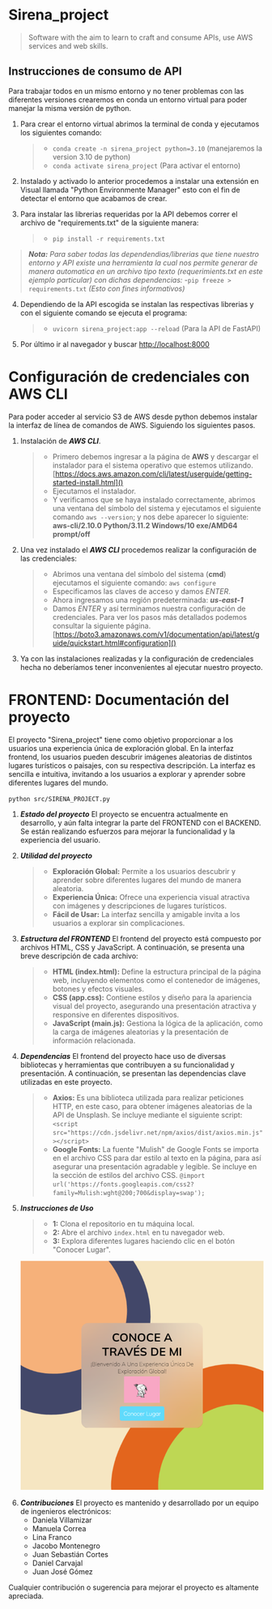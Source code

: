 # **Sirena_project**
>Software with the aim to learn to craft and consume APIs, use AWS services and web skills.

## __Instrucciones de consumo de API__
Para trabajar todos en un mismo entorno y no tener problemas con las diferentes versiones crearemos en conda un entorno virtual para poder manejar la misma versión de python.
1. Para crear el entorno virtual abrimos la terminal de conda y ejecutamos los siguientes comando:
    >- `conda create -n sirena_project python=3.10` (manejaremos la version 3.10 de python)
    >- `conda activate sirena_project` (Para activar el entorno)
>
2. Instalado y activado lo anterior procedemos a instalar una extensión en Visual llamada "Python Environmente Manager" esto con el fin de detectar el entorno que acabamos de crear.
>
3. Para instalar las librerias requeridas por la API debemos correr el archivo de "requirements.txt" de la siguiente manera:
    >- `pip install -r requirements.txt`
>
>***Nota:*** *Para saber todas las dependendias/librerias que tiene nuestro entorno y API existe una herramienta la cual nos permite generar de manera automatica en un archivo tipo texto (requerimients.txt en este ejemplo particular) con dichas dependencias:*
>-`pip freeze > requirements.txt` *(Esto con fines informativos)*
>
4. Dependiendo de la API escogida se instalan las respectivas librerias y con el siguiente comando se ejecuta el programa:
    >- `uvicorn sirena_project:app --reload` (Para la API de FastAPI)
>
5. Por último ir al navegador y buscar [http://localhost:8000]()


# **Configuración de credenciales con AWS CLI**
Para poder acceder al servicio S3 de AWS desde python debemos instalar la interfaz de línea de comandos de AWS. Siguiendo los siguientes pasos.
>
1. Instalación de ***AWS CLI***.
    >- Primero debemos ingresar a la página de **AWS** y descargar el instalador para el sistema operativo que estemos utilizando.
    [https://docs.aws.amazon.com/cli/latest/userguide/getting-started-install.html]()
    >-  Ejecutamos el instalador.
    >- Y verificamos que se haya instalado correctamente, abrimos una ventana del símbolo del sistema y ejecutamos el siguiente comando `aws --version`; y nos debe aparecer lo siguiente:
    **aws-cli/2.10.0 Python/3.11.2 Windows/10 exe/AMD64 prompt/off**
>
2. Una vez instalado el ***AWS CLI*** procedemos realizar la configuración de las credenciales:
    >- Abrimos una ventana del símbolo del sistema (**cmd**) ejecutamos el siguiente comando:
    `aws configure`
    >- Especificamos las claves de acceso y damos *ENTER*.
    >- Ahora ingresamos una región predeterminada: ***us-east-1***
    >- Damos *ENTER* y así terminamos nuestra configuración de credenciales. Para ver los pasos más detallados podemos consultar la siguiente página. [https://boto3.amazonaws.com/v1/documentation/api/latest/guide/quickstart.html#configuration]()
>
3. Ya con las instalaciones realizadas y la configuración de credenciales hecha no deberíamos tener inconvenientes al ejecutar nuestro proyecto.

# **FRONTEND: Documentación del proyecto**
El proyecto "Sirena_project" tiene como objetivo proporcionar a los usuarios una experiencia única de exploración global.
En la interfaz frontend, los usuarios pueden descubrir imágenes aleatorias de distintos lugares turísticos o paisajes, con su respectiva descripción. La interfaz es sencilla e intuitiva, invitando a los usuarios a explorar y aprender sobre diferentes lugares del mundo.

`python src/SIRENA_PROJECT.py`
>
1. ***Estado del proyecto***
    El proyecto se encuentra actualmente en desarrollo, y aún falta integrar la parte del FRONTEND con el BACKEND. Se están realizando esfuerzos para mejorar la funcionalidad y la experiencia del usuario.
>
2. ***Utilidad del proyecto***
    >- **Exploración Global:** Permite a los usuarios descubrir y aprender sobre diferentes lugares del mundo de manera aleatoria.
    >- **Experiencia Única:** Ofrece una experiencia visual atractiva con imágenes y descripciones de lugares turísticos.
    >- **Fácil de Usar:** La interfaz sencilla y amigable invita a los usuarios a explorar sin complicaciones.
>
3. ***Estructura del FRONTEND***
    El frontend del proyecto está compuesto por archivos HTML, CSS y JavaScript.
    A continuación, se presenta una breve descripción de cada archivo:
    >- **HTML (index.html):** Define la estructura principal de la página web, incluyendo elementos como el contenedor de imágenes, botones y efectos visuales.
    >- **CSS (app.css):** Contiene estilos y diseño para la apariencia visual del proyecto, asegurando una presentación atractiva y responsive en diferentes dispositivos.
    >- **JavaScript (main.js):** Gestiona la lógica de la aplicación, como la carga de imágenes aleatorias y la presentación de información relacionada.
>
4. ***Dependencias***
    El frontend del proyecto hace uso de diversas bibliotecas y herramientas que contribuyen a su funcionalidad y presentación. A continuación, se presentan las dependencias clave utilizadas en este proyecto.
    >- **Axios:** Es una biblioteca utilizada para realizar peticiones HTTP, en este caso, para obtener imágenes aleatorias de la API de Unsplash. Se incluye mediante el siguiente script:
    `<script src="https://cdn.jsdelivr.net/npm/axios/dist/axios.min.js"></script>`
    >- **Google Fonts:** La fuente "Mulish" de Google Fonts se importa en el archivo CSS para dar estilo al texto en la página, para así asegurar una presentación agradable y legible. Se incluye en la sección de estilos del archivo CSS.
    `@import url('https://fonts.googleapis.com/css2?family=Mulish:wght@200;700&display=swap');`
>
5. ***Instrucciones de Uso***
    >- **1:** Clona el repositorio en tu máquina local.
    >- **2:** Abre el archivo `index.html` en tu navegador web.
    >- **3:** Explora diferentes lugares haciendo clic en el botón "Conocer Lugar".

    ![Previsualización página web](./frontend/img/web.png)
>
6. ***Contribuciones***
    El proyecto es mantenido y desarrollado por un equipo de ingenieros electrónicos:
    - Daniela Villamizar
    - Manuela Correa
    - Lina Franco
    - Jacobo Montenegro
    - Juan Sebastián Cortes
    - Daniel Carvajal
    - Juan José Gómez
>
Cualquier contribución o sugerencia para mejorar el proyecto es altamente apreciada.
